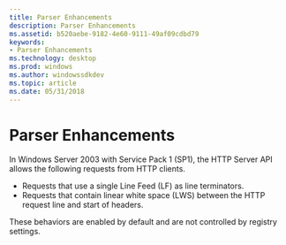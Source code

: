 ```yaml
---
title: Parser Enhancements
description: Parser Enhancements
ms.assetid: b520aebe-9182-4e60-9111-49af09cdbd79
keywords:
- Parser Enhancements
ms.technology: desktop
ms.prod: windows
ms.author: windowssdkdev
ms.topic: article
ms.date: 05/31/2018
---
```


# Parser Enhancements

In Windows Server 2003 with Service Pack 1 (SP1), the HTTP Server API allows the following requests from HTTP clients.

-   Requests that use a single Line Feed (LF) as line terminators.
-   Requests that contain linear white space (LWS) between the HTTP request line and start of headers.

These behaviors are enabled by default and are not controlled by registry settings.

 

 




